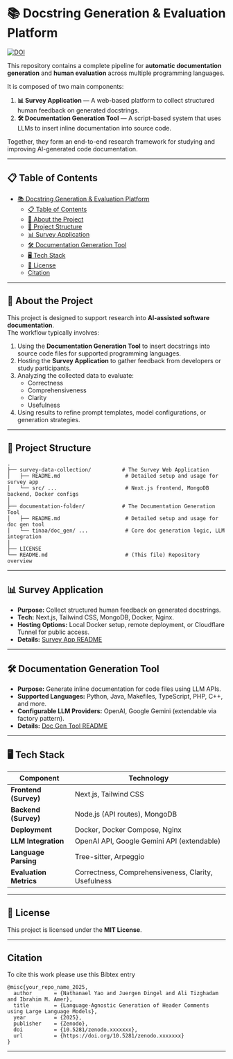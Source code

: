 # 📚 Docstring Generation & Evaluation Platform

[![DOI](https://zenodo.org/badge/1034191475.svg)](https://doi.org/10.5281/zenodo.16786535)

This repository contains a complete pipeline for **automatic documentation generation** and **human evaluation** across multiple programming languages.

It is composed of two main components:

1. **📊 Survey Application** — A web-based platform to collect structured human feedback on generated docstrings.
2. **🛠️ Documentation Generation Tool** — A script-based system that uses LLMs to insert inline documentation into source code.

Together, they form an end-to-end research framework for studying and improving AI-generated code documentation.

---

## 📋 Table of Contents

- [📚 Docstring Generation \& Evaluation Platform](#-docstring-generation--evaluation-platform)
  - [📋 Table of Contents](#-table-of-contents)
  - [📖 About the Project](#-about-the-project)
  - [📂 Project Structure](#-project-structure)
  - [📊 Survey Application](#-survey-application)
  - [🛠️ Documentation Generation Tool](#️-documentation-generation-tool)
  - [🖥️ Tech Stack](#️-tech-stack)
  - [📜 License](#-license)
  - [Citation](#citation)

---

## 📖 About the Project

This project is designed to support research into **AI-assisted software documentation**.  
The workflow typically involves:

1. Using the **Documentation Generation Tool** to insert docstrings into source code files for supported programming languages.
2. Hosting the **Survey Application** to gather feedback from developers or study participants.
3. Analyzing the collected data to evaluate:
   - Correctness
   - Comprehensiveness
   - Clarity
   - Usefulness
4. Using results to refine prompt templates, model configurations, or generation strategies.

---

## 📂 Project Structure

```
.
├── survey-data-collection/          # The Survey Web Application
│   ├── README.md                     # Detailed setup and usage for survey app
│   └── src/ ...                      # Next.js frontend, MongoDB backend, Docker configs
│
├── documentation-folder/            # The Documentation Generation Tool
│   ├── README.md                     # Detailed setup and usage for doc gen tool
│   └── tinaa/doc_gen/ ...            # Core doc generation logic, LLM integration
│
├── LICENSE
└── README.md                         # (This file) Repository overview
```

---

## 📊 Survey Application

- **Purpose:** Collect structured human feedback on generated docstrings.
- **Tech:** Next.js, Tailwind CSS, MongoDB, Docker, Nginx.
- **Hosting Options:** Local Docker setup, remote deployment, or Cloudflare Tunnel for public access.
- **Details:** [Survey App README](survey-data-collection/README.md)

---

## 🛠️ Documentation Generation Tool

- **Purpose:** Generate inline documentation for code files using LLM APIs.
- **Supported Languages:** Python, Java, Makefiles, TypeScript, PHP, C++, and more.
- **Configurable LLM Providers:** OpenAI, Google Gemini (extendable via factory pattern).
- **Details:** [Doc Gen Tool README](documentation-generation/README.md)

---

## 🖥️ Tech Stack

| Component                  | Technology                                           |
|----------------------------|------------------------------------------------------|
| **Frontend (Survey)**      | Next.js, Tailwind CSS                                |
| **Backend (Survey)**       | Node.js (API routes), MongoDB                        |
| **Deployment**             | Docker, Docker Compose, Nginx                       |
| **LLM Integration**        | OpenAI API, Google Gemini API (extendable)           |
| **Language Parsing**       | Tree-sitter, Arpeggio                                |
| **Evaluation Metrics**     | Correctness, Comprehensiveness, Clarity, Usefulness  |

---

## 📜 License

This project is licensed under the **MIT License**.

---
## Citation
To cite this work please use this Bibtex entry
```
@misc{your_repo_name_2025,
  author       = {Nathanael Yao and Juergen Dingel and Ali Tizghadam and Ibrahim M. Amer},
  title        = {Language-Agnostic Generation of Header Comments using Large Language Models},
  year         = {2025},
  publisher    = {Zenodo},
  doi          = {10.5281/zenodo.xxxxxxx},
  url          = {https://doi.org/10.5281/zenodo.xxxxxxx}
}
```
---
